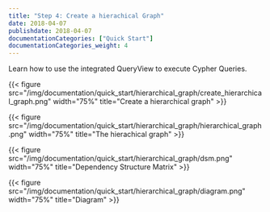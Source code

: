 ```yaml
---
title: "Step 4: Create a hierachical Graph"
date: 2018-04-07
publishdate: 2018-04-07
documentationCategories: ["Quick Start"]
documentationCategories_weight: 4
---
```


Learn how to use the integrated QueryView to execute Cypher Queries.

{{< figure src="/img/documentation/quick_start/hierarchical_graph/create_hierarchical_graph.png" width="75%" title="Create a hierarchical graph" >}}

{{< figure src="/img/documentation/quick_start/hierarchical_graph/hierarchical_graph.png" width="75%" title="The hierachical graph" >}}

{{< figure src="/img/documentation/quick_start/hierarchical_graph/dsm.png" width="75%" title="Dependency Structure Matrix" >}}

{{< figure src="/img/documentation/quick_start/hierarchical_graph/diagram.png" width="75%" title="Diagram" >}}